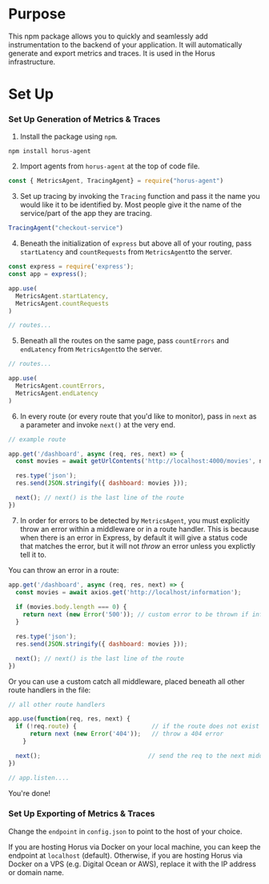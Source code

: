 # Purpose
This npm package allows you to quickly and seamlessly add instrumentation to the backend of your application. It will automatically generate and export metrics and traces. It is used in the Horus infrastructure.

# Set Up
### Set Up Generation of Metrics & Traces

1. Install the package using `npm`.

```shell
npm install horus-agent

```

2. Import agents from `horus-agent` at the top of code file.

```js
const { MetricsAgent, TracingAgent} = require("horus-agent")

```

3. Set up tracing by invoking the `Tracing` function and pass it the name you would like it to be identified by. Most people give it the name of the service/part of the app they are tracing. 

```js
TracingAgent("checkout-service")

```

4. Beneath the initialization of `express` but above all of your routing, pass `startLatency` and `countRequests` from `MetricsAgent`to the server.

```js
const express = require('express');
const app = express();

app.use(
  MetricsAgent.startLatency,
  MetricsAgent.countRequests
)

// routes...
```

5. Beneath all the routes on the same page, pass `countErrors` and `endLatency` from `MetricsAgent`to the server.

```js
// routes...

app.use(
  MetricsAgent.countErrors,
  MetricsAgent.endLatency
)
```

6. In every route (or every route that you'd like to monitor), pass in `next` as a parameter and invoke `next()` at the very end.

```js
// example route

app.get('/dashboard', async (req, res, next) => {
  const movies = await getUrlContents('http://localhost:4000/movies', nodeFetch);

  res.type('json');
  res.send(JSON.stringify({ dashboard: movies }));

  next(); // next() is the last line of the route
})

```

7. In order for errors to be detected by `MetricsAgent`, you must explicitly throw an error within a middleware or in a route handler. This is because when there is an error in Express, by default it will give a status code that matches the error, but it will not _throw_ an error unless you explictly tell it to. 

You can throw an error in a route:

```js
app.get('/dashboard', async (req, res, next) => {
  const movies = await axios.get('http://localhost/information');
  
  if (movies.body.length === 0) {
    return next (new Error('500')); // custom error to be thrown if information is empty
  }

  res.type('json');
  res.send(JSON.stringify({ dashboard: movies }));

  next(); // next() is the last line of the route
})
```

Or you can use a custom catch all middleware, placed beneath all other route handlers in the file:

```js
// all other route handlers

app.use(function(req, res, next) {
  if (!req.route) {                     // if the route does not exist (can add to this if/else conditional)
      return next (new Error('404'));   // throw a 404 error
    }  

  next();                              // send the req to the next middleware
})

// app.listen....
```

You're done!

### Set Up Exporting of Metrics & Traces

Change the `endpoint` in `config.json` to point to the host of your choice. 

If you are hosting Horus via Docker on your local machine, you can keep the endpoint at `localhost` (default). Otherwise, if you are hosting Horus via Docker on a VPS (e.g. Digital Ocean or AWS), replace it with the IP address or domain name.